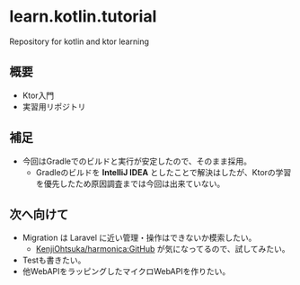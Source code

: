 # learn.kotlin.tutorial

Repository for kotlin and ktor learning

## 概要

* Ktor入門
* 実習用リポジトリ

## 補足

* 今回はGradleでのビルドと実行が安定したので、そのまま採用。
  * Gradleのビルドを **IntelliJ IDEA** としたことで解決はしたが、Ktorの学習を優先したため原因調査までは今回は出来ていない。

## 次へ向けて

* Migration は Laravel に近い管理・操作はできないか模索したい。
  * [KenjiOhtsuka/harmonica:GitHub](https://github.com/KenjiOhtsuka/harmonica) が気になってるので、試してみたい。
* Testも書きたい。
* 他WebAPIをラッピングしたマイクロWebAPIを作りたい。
